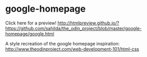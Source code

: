 google-homepage
===============

Click here for a preview!
http://htmlpreview.github.io/?https://github.com/sahilda/the_odin_project/blob/master/google-homepage/google.html

A style recreation of the google homepage
inspiration: http://www.theodinproject.com/web-development-101/html-css
